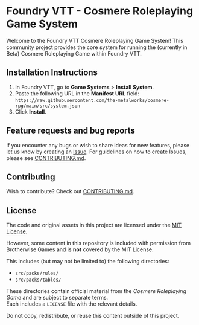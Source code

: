 # Foundry VTT - Cosmere Roleplaying Game System
Welcome to the Foundry VTT Cosmere Roleplaying Game System! This community project provides the core system for running 
the (currently in Beta) Cosmere Roleplaying Game within Foundry VTT.

## Installation Instructions
1. In Foundry VTT, go to **Game Systems** > **Install System**.
2. Paste the following URL in the **Manifest URL** field:  
   `https://raw.githubusercontent.com/the-metalworks/cosmere-rpg/main/src/system.json`
3. Click **Install**.

## Feature requests and bug reports
If you encounter any bugs or wish to share ideas for new features, please let us know by creating an [Issue](https://github.com/stanavdb/cosmere-rpg/issues). 
For guidelines on how to create Issues, please see [CONTRIBUTING.md](./CONTRIBUTING.md).

## Contributing
Wish to contribute? Check out [CONTRIBUTING.md](./CONTRIBUTING.md).

## License
The code and original assets in this project are licensed under the [MIT License](./LICENSE).

However, some content in this repository is included with permission from Brotherwise Games and is **not** covered by the MIT License.

This includes (but may not be limited to) the following directories:
- `src/packs/rules/`
- `src/packs/tables/`

These directories contain official material from the *Cosmere Roleplaying Game* and are subject to separate terms.  
Each includes a `LICENSE` file with the relevant details.

Do not copy, redistribute, or reuse this content outside of this project.